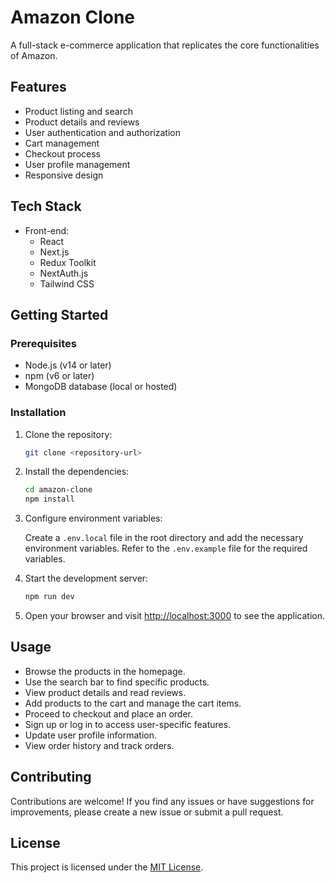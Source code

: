 


# Amazon Clone

A full-stack e-commerce application that replicates the core functionalities of Amazon.

## Features

- Product listing and search
- Product details and reviews
- User authentication and authorization
- Cart management
- Checkout process
- User profile management
- Responsive design

## Tech Stack

- Front-end:
  - React
  - Next.js
  - Redux Toolkit
  - NextAuth.js
  - Tailwind CSS


## Getting Started

### Prerequisites

- Node.js (v14 or later)
- npm (v6 or later)
- MongoDB database (local or hosted)

### Installation

1. Clone the repository:

   ```bash
   git clone <repository-url>
   ```

2. Install the dependencies:

   ```bash
   cd amazon-clone
   npm install
   ```

3. Configure environment variables:

   Create a `.env.local` file in the root directory and add the necessary environment variables. Refer to the `.env.example` file for the required variables.

4. Start the development server:

   ```bash
   npm run dev
   ```

5. Open your browser and visit [http://localhost:3000](http://localhost:3000) to see the application.

## Usage

- Browse the products in the homepage.
- Use the search bar to find specific products.
- View product details and read reviews.
- Add products to the cart and manage the cart items.
- Proceed to checkout and place an order.
- Sign up or log in to access user-specific features.
- Update user profile information.
- View order history and track orders.

## Contributing

Contributions are welcome! If you find any issues or have suggestions for improvements, please create a new issue or submit a pull request.

## License

This project is licensed under the [MIT License](LICENSE).
```

